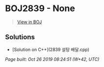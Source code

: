 # BOJ2839 - None

> [View in BOJ](https://www.acmicpc.net/problem/2839)

## Solutions
- [Solution on C++](2839 설탕 배달.cpp)


_Page built: Oct 26 2019 08:24:51 (W+42, UTC)_
